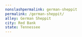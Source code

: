 ```yaml
---
﻿nonslashpermalink: german-sheppit
permalink: /german-sheppit/
alley: German Sheppit
city: Red Bank
state: Tennessee
---
```

